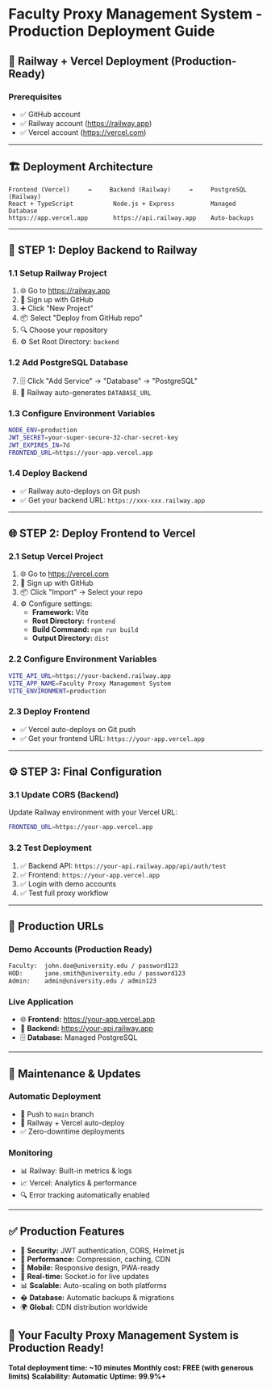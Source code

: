 # Faculty Proxy Management System - Production Deployment Guide

## 🚂 Railway + Vercel Deployment (Production-Ready)

### Prerequisites
- ✅ GitHub account
- ✅ Railway account (https://railway.app)
- ✅ Vercel account (https://vercel.com)

---

## 🏗️ Deployment Architecture

```
Frontend (Vercel)     →     Backend (Railway)     →     PostgreSQL (Railway)
React + TypeScript           Node.js + Express          Managed Database
https://app.vercel.app       https://api.railway.app    Auto-backups
```

---

## 🚂 STEP 1: Deploy Backend to Railway

### 1.1 Setup Railway Project
1. 🌐 Go to https://railway.app
2. 🔗 Sign up with GitHub
3. ➕ Click "New Project"
4. 📦 Select "Deploy from GitHub repo"
5. 🔍 Choose your repository
6. ⚙️ Set Root Directory: `backend`

### 1.2 Add PostgreSQL Database
7. 🗄️ Click "Add Service" → "Database" → "PostgreSQL"
8. 🔗 Railway auto-generates `DATABASE_URL`

### 1.3 Configure Environment Variables
```bash
NODE_ENV=production
JWT_SECRET=your-super-secure-32-char-secret-key
JWT_EXPIRES_IN=7d
FRONTEND_URL=https://your-app.vercel.app
```

### 1.4 Deploy Backend
- ✅ Railway auto-deploys on Git push
- ✅ Get your backend URL: `https://xxx-xxx.railway.app`

---

## 🌐 STEP 2: Deploy Frontend to Vercel

### 2.1 Setup Vercel Project
1. 🌐 Go to https://vercel.com
2. 🔗 Sign up with GitHub
3. 📦 Click "Import" → Select your repo
4. ⚙️ Configure settings:
   - **Framework:** Vite
   - **Root Directory:** `frontend`
   - **Build Command:** `npm run build`
   - **Output Directory:** `dist`

### 2.2 Configure Environment Variables
```bash
VITE_API_URL=https://your-backend.railway.app
VITE_APP_NAME=Faculty Proxy Management System
VITE_ENVIRONMENT=production
```

### 2.3 Deploy Frontend
- ✅ Vercel auto-deploys on Git push
- ✅ Get your frontend URL: `https://your-app.vercel.app`

---

## ⚙️ STEP 3: Final Configuration

### 3.1 Update CORS (Backend)
Update Railway environment with your Vercel URL:
```bash
FRONTEND_URL=https://your-app.vercel.app
```

### 3.2 Test Deployment
1. ✅ Backend API: `https://your-api.railway.app/api/auth/test`
2. ✅ Frontend: `https://your-app.vercel.app`
3. ✅ Login with demo accounts
4. ✅ Test full proxy workflow

---

## 🎯 Production URLs

### Demo Accounts (Production Ready)
```bash
Faculty:  john.doe@university.edu / password123
HOD:      jane.smith@university.edu / password123
Admin:    admin@university.edu / admin123
```

### Live Application
- 🌐 **Frontend:** https://your-app.vercel.app
- 🚂 **Backend:** https://your-api.railway.app
- 🗄️ **Database:** Managed PostgreSQL

---

## 🔧 Maintenance & Updates

### Automatic Deployment
- 📝 Push to `main` branch
- 🔄 Railway + Vercel auto-deploy
- ✅ Zero-downtime deployments

### Monitoring
- 📊 Railway: Built-in metrics & logs
- 📈 Vercel: Analytics & performance
- 🔍 Error tracking automatically enabled

---

## ✅ Production Features

- 🔐 **Security:** JWT authentication, CORS, Helmet.js
- 🚀 **Performance:** Compression, caching, CDN
- 📱 **Mobile:** Responsive design, PWA-ready
- 🔄 **Real-time:** Socket.io for live updates
- 📊 **Scalable:** Auto-scaling on both platforms
- � **Database:** Automatic backups & migrations
- 🌍 **Global:** CDN distribution worldwide

## 🎉 Your Faculty Proxy Management System is Production Ready!

**Total deployment time: ~10 minutes**
**Monthly cost: FREE (with generous limits)**
**Scalability: Automatic**
**Uptime: 99.9%+**
